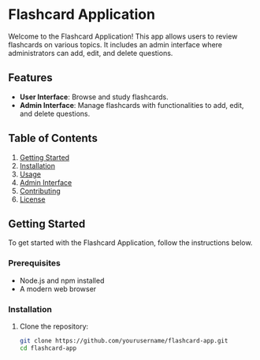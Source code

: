 # Flashcard Application

Welcome to the Flashcard Application! This app allows users to review flashcards on various topics. It includes an admin interface where administrators can add, edit, and delete questions.

## Features

- **User Interface**: Browse and study flashcards.
- **Admin Interface**: Manage flashcards with functionalities to add, edit, and delete questions.

## Table of Contents

1. [Getting Started](#getting-started)
2. [Installation](#installation)
3. [Usage](#usage)
4. [Admin Interface](#admin-interface)
5. [Contributing](#contributing)
6. [License](#license)

## Getting Started

To get started with the Flashcard Application, follow the instructions below.

### Prerequisites

- Node.js and npm installed
- A modern web browser

### Installation

1. Clone the repository:

   ```bash
   git clone https://github.com/yourusername/flashcard-app.git
   cd flashcard-app
   ```
